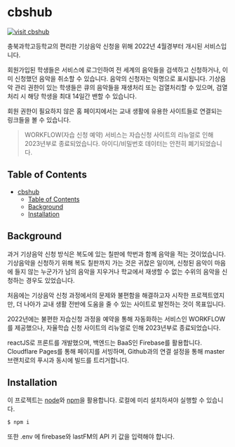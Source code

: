 # cbshub

[![visit cbshub](https://img.shields.io/badge/visit-cbshub-purple.svg?style=flat-square)](https://cbshub.pages.dev)

충북과학고등학교의 편리한 기상음악 신청을 위해 2022년 4월경부터 개시된 서비스입니다.

회원가입된 학생들은 서비스에 로그인하여 전 세계의 음악들을 검색하고 신청하거나, 이미 신청했던 음악을 취소할 수 있습니다. 음악의 신청자는 익명으로 표시됩니다. 기상음악 관리 권한이 있는 학생들은 큐의 음악들을 재생처리 또는 검열처리할 수 있으며, 검열처리 시 해당 학생을 최대 14일간 밴할 수 있습니다.

회원 권한이 필요하지 않은 홈 페이지에서는 교내 생활에 유용한 사이트들로 연결되는 링크들을 볼 수 있습니다.

> WORKFLOW(자습 신청 예약) 서비스는 자습신청 사이트의 리뉴얼로 인해 2023년부로 종료되었습니다. 아이디/비밀번호 데이터는 안전히 폐기되었습니다.

## Table of Contents

- [cbshub](#cbshub)
  - [Table of Contents](#table-of-contents)
  - [Background](#background)
  - [Installation](#installation)

## Background

과거 기상음악 신청 방식은 복도에 있는 칠판에 학번과 함께 음악을 적는 것이었습니다. 기상음악을 신청하기 위해 복도 칠판까지 가는 것은 귀찮은 일이며, 신청된 음악이 마음에 들지 않는 누군가가 남의 음악을 지우거나 학교에서 재생할 수 없는 수위의 음악을 신청하는 경우도 있었습니다.

처음에는 기상음악 신청 과정에서의 문제와 불편함을 해결하고자 시작한 프로젝트였지만, 더 나아가 교내 생활 전반에 도움을 줄 수 있는 사이트로 발전하는 것이 목표입니다.

2022년에는 불편한 자습신청 과정을 예약을 통해 자동화하는 서비스인 WORKFLOW를 제공했으나, 자율학습 신청 사이트의 리뉴얼로 인해 2023년부로 종료되었습니다.

reactJS로 프론트를 개발했으며, 백엔드는 BaaS인 Firebase를 활용합니다. Cloudflare Pages를 통해 페이지를 서빙하며, Github과의 연결 설정을 통해 master 브랜치로의 푸시과 동시에 빌드를 트리거합니다.

## Installation

이 프로젝트는 [node](http://nodejs.org)와 [npm](https://npmjs.com)을 활용합니다. 로컬에 미리 설치하셔야 실행할 수 있습니다.

```sh
$ npm i
```

또한 .env 에 firebase와 lastFM의 API 키 값을 입력해야 합니다.
